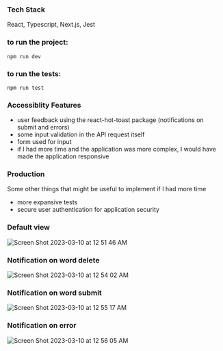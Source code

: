 ### Tech Stack
 React, Typescript, Next.js, Jest

### to run the project:

```
npm run dev
```

### to run the tests:

```
npm run test
```

### Accessiblity Features
- user feedback using the react-hot-toast package (notifications on submit and errors)
- some input validation in the API request itself
- form used for input
- if I had more time and the application was more complex, I would have made the application responsive


### Production
Some other things that might be useful to implement if I had more time
- more expansive tests
- secure user authentication for application security


### Default view
![Screen Shot 2023-03-10 at 12 51 46 AM](https://user-images.githubusercontent.com/67180069/224269275-f87b19b9-5736-4522-9511-0dfe834bc53d.png)

### Notification on word delete
![Screen Shot 2023-03-10 at 12 54 02 AM](https://user-images.githubusercontent.com/67180069/224270060-fa45834c-c9ff-4736-9295-3a4f62f3243a.png)

### Notification on word submit
![Screen Shot 2023-03-10 at 12 55 17 AM](https://user-images.githubusercontent.com/67180069/224270250-743b655e-ddf4-4169-9c10-36925831117e.png)

### Notification on error
![Screen Shot 2023-03-10 at 12 56 05 AM](https://user-images.githubusercontent.com/67180069/224270480-497b3b8b-a793-4c03-bd87-a71a46605e8e.png)

